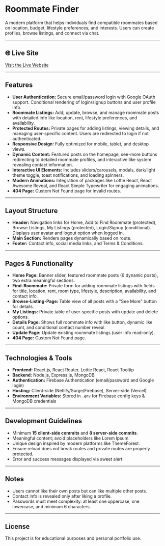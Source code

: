 # Roommate Finder

A modern platform that helps individuals find compatible roommates based on location, budget, lifestyle preferences, and interests. Users can create profiles, browse listings, and connect via chat.

---

## 🌐 Live Site

[Visit the Live Website](https://roommate-finder-256be.web.app/)

---

## Features

- **User Authentication:** Secure email/password login with Google OAuth support. Conditional rendering of login/signup buttons and user profile info.
- **Roommate Listings:** Add, update, browse, and manage roommate posts with detailed info like location, rent, lifestyle preferences, and availability.
- **Protected Routes:** Private pages for adding listings, viewing details, and managing user-specific content. Users are redirected to login if not authenticated.
- **Responsive Design:** Fully optimized for mobile, tablet, and desktop views.
- **Dynamic Content:** Featured posts on the homepage, see-more buttons redirecting to detailed roommate profiles, and interactive like system revealing contact information.
- **Interactive UI Elements:** Includes sliders/carousels, modals, dark/light theme toggle, toast notifications, and loading spinners.
- **Modern Animations:** Integration of packages like Lottie React, React Awesome Reveal, and React Simple Typewriter for engaging animations.
- **404 Page:** Custom Not Found page for invalid routes.

---

## Layout Structure

- **Header:** Navigation links for Home, Add to Find Roommate (protected), Browse Listings, My Listings (protected), Login/Signup (conditional). Displays user avatar and logout option when logged in.
- **Main Section:** Renders pages dynamically based on route.
- **Footer:** Contact info, social media links, and Terms & Conditions.

---

## Pages & Functionality

- **Home Page:** Banner slider, featured roommate posts (6 dynamic posts), two extra meaningful sections.
- **Find-Roommate:** Private form for adding roommate listings with fields for title, location, rent, room type, lifestyle, description, availability, and contact info.
- **Browse-Listing-Page:** Table view of all posts with a "See More" button for details.
- **My Listings:** Private table of user-specific posts with update and delete options.
- **Details Page:** Shows full roommate info with like button, dynamic like count, and conditional contact number reveal.
- **Update Page:** Update existing roommate listings (user info read-only).
- **404 Page:** Custom Not Found page.

---

## Technologies & Tools

- **Frontend:** React.js, React Router, Lottie React, React Tooltip
- **Backend:** Node.js, Express.js, MongoDB
- **Authentication:** Firebase Authentication (email/password and Google login)
- **Hosting:** Client-side (Netlify/Surge/Firebase), Server-side (Vercel)
- **Environment Variables:** Stored in `.env` for Firebase config keys & MongoDB credentials

---

## Development Guidelines

- Minimum **15 client-side commits** and **8 server-side commits**.
- Meaningful content; avoid placeholders like Lorem Ipsum.
- Unique design inspired by modern platforms like ThemeForest.
- Ensure reload does not break routes and private routes are properly protected.
- Error and success messages displayed via sweet alert.

---

## Notes

- Users cannot like their own posts but can like multiple other posts.
- Contact info is revealed only after liking a profile.
- Passwords must meet complexity: at least one uppercase, one lowercase, and minimum 6 characters.

---

## License

This project is for educational purposes and personal portfolio use.
